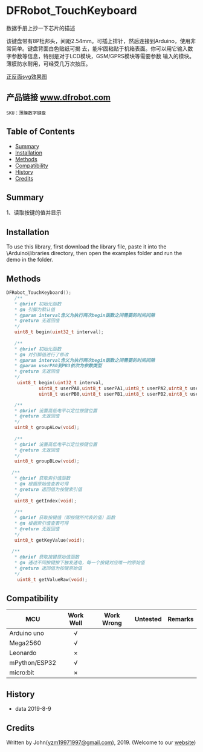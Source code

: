 ﻿# DFRobot_TouchKeyboard
数据手册上抄一下芯片的描述

该键盘带有8P杜邦头，间距2.54mm。可插上排针，然后连接到Arduino，使用非常简单。键盘背面白色贴纸可揭
去，能牢固粘贴于机箱表面。你可以用它输入数字参数等信息，特别是对于LCD模块，GSM/GPRS模块等需要参数
输入的模块。薄膜防水耐用，可经受几万次按压。

[正反面svg效果图](https://github.com/ouki-wang/DFRobot_Sensor/raw/master/resources/images/SEN0245svg1.png)


## 产品链接    www.dfrobot.com
    SKU：薄膜数字键盘
   
## Table of Contents

* [Summary](#summary)
* [Installation](#installation)
* [Methods](#methods)
* [Compatibility](#compatibility)
* [History](#history)
* [Credits](#credits)

## Summary

1、读取按键的值并显示

## Installation

To use this library, first download the library file, paste it into the \Arduino\libraries directory, then open the examples folder and run the demo in the folder.

## Methods

```C++
DFRobot_TouchKeyboard();
   /**
   * @brief 初始化函数
   * @n 引脚为默认值
   * @param interval含义为执行两次begin函数之间需要的时间间隙
   * @return 无返回值
   */
   uint8_t begin(uint32_t interval);
 
   /**
   * @brief 初始化函数
   * @n 对引脚值进行了修改
   * @param interval含义为执行两次begin函数之间需要的时间间隙
   * @param userPA0到PB3依次为参数类型
   * @return 无返回值
   */
    uint8_t begin(uint32_t interval,
	        uint8_t userPA0,uint8_t userPA1,uint8_t userPA2,uint8_t userPA3,
	        uint8_t userPB0,uint8_t userPB1,uint8_t userPB2,uint8_t userPB3);

   /**
   * @brief 设置高低电平以定位按键位置
   * @return 无返回值
   */
   uint8_t groupALow(void);
	
   /**
   * @brief 设置高低电平以定位按键位置
   * @return 无返回值
   */
   uint8_t groupBLow(void);
	 
  /**
   * @brief 获取索引值函数
   * @n 根据原始值查表可得
   * @return 返回值为按键索引值
   */
   uint8_t getIndex(void);
	 
   /**
   * @brief 获取按键值（即按键所代表的值）函数
   * @n 根据索引值查表可得
   * @return 无返回值
   */
   uint8_t getKeyValue(void);
   
  /**
   * @brief 获取按键原始值函数
   * @n 通过不同按键按下触发通电，每一个按键对应唯一的原始值
   * @return 返回值为按键原始值
   */
    uint8_t getValueRaw(void);
```

## Compatibility

MCU                | Work Well    | Work Wrong   | Untested    | Remarks
------------------ | :----------: | :----------: | :---------: | -----
Arduino uno        |      √       |              |             | 
Mega2560           |      √       |              |             | 
Leonardo           |       ×      |              |             | 
mPython/ESP32      |      √       |              |             | 
micro:bit          |      ×       |              |             | 


## History
- data 2019-8-9


## Credits

Written by John(yzm19971997@gmail.com), 2019. (Welcome to our [website](https://www.dfrobot.com/))





